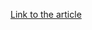 [Link to the article](https://cloudblogs.microsoft.com/microsoftsecure/2016/03/22/new-feature-in-office-2016-can-block-macros-and-help-prevent-infection/)
